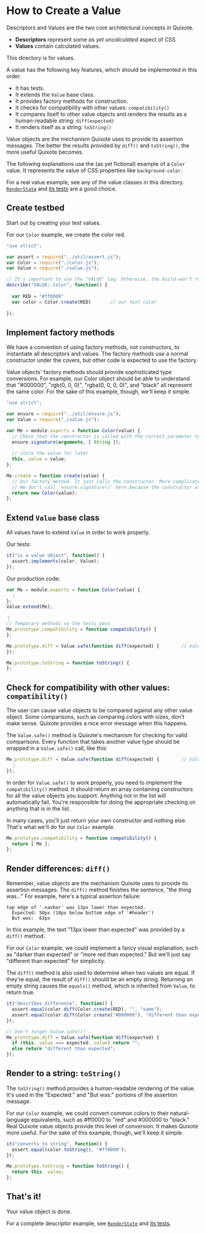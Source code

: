 # How to Create a Value

Descriptors and Values are the two core architectural concepts in Quixote.
 
* **Descriptors** represent some *as yet uncalculated* aspect of CSS
* **Values** contain calculated values.

This directory is for values.

A value has the following key features, which should be implemented in this order.

* It has tests.
* It extends the `Value` base class.
* It provides factory methods for construction.
* It checks for compatibility with other values: `compatibility()`
* It compares itself to other value objects and renders the results as a human-readable string: `diff(expected)`
* It renders itself as a string: `toString()`

Value objects are the mechanism Quixote uses to provide its assertion messages. The better the results provided by `diff()` and `toString()`, the more useful Quixote becomes.

The following explanations use the (as yet fictional) example of a `Color` value. It represents the value of CSS properties like `background-color`.

For a real value example, see any of the value classes in this directory. [`RenderState`](render_state.js) and [its tests](_render_state_test.js) are a good choice.


## Create testbed

Start out by creating your test values.

For our `Color` example, we create the color red.

```javascript
"use strict";

var assert = require("../util/assert.js");
var Color = require("./color.js");
var Value = require("./value.js");

// It's important to use the "VALUE" tag. Otherwise, the build won't run the test.
describe("VALUE: Color", function() {
  
  var RED = "#ff0000"
  var color = Color.create(RED)       // our test color
  
});
```


## Implement factory methods

We have a convention of using factory methods, not constructors, to instantiate all descriptors and values. The factory methods use a normal constructor under the covers, but other code is expected to use the factory.

Value objects' factory methods should provide sophisticated type conversions. For example, our Color object should be able to understand that "#000000", "rgb(0, 0, 0)", "rgba(0, 0, 0, 0)", and "black" all represent the same color. For the sake of this example, though, we'll keep it simple.
 
```javascript
"use strict";

var ensure = require("../util/ensure.js");
var Value = require("./value.js");

var Me = module.exports = function Color(value) {
  // Check that the constructor is called with the correct parameter types.
  ensure.signature(arguments, [ String ]);
  
  // store the value for later
  this._value = value;
};

Me.create = function create(value) {
  // Our factory method. It just calls the constructor. More complicated value objects might do more.
  // We don't call 'ensure.signature()' here because the constructor already does that.
  return new Color(value);
};
```


## Extend `Value` base class

All values have to extend `Value` in order to work properly.

Our tests:

```javascript
it("is a value object", function() {
  assert.implements(color, Value);
});
```

Our production code:

```javascript
var Me = module.exports = function Color(value) {
  ⋮
};
Value.extend(Me);

⋮
// Temporary methods so the tests pass
Me.prototype.compatibility = function compatibility() {
};

Me.prototype.diff = Value.safe(function diff(expected) { 		// Value.safe() is explained below
});

Me.prototype.toString = function toString() {
};
```


## Check for compatibility with other values: `compatibility()`

The user can cause value objects to be compared against any other value object. Some comparisons, such as comparing colors with sizes, don't make sense. Quixote provides a nice error message when this happens.

The `Value.safe()` method is Quixote's mechanism for checking for valid comparisons. Every function that takes another value type should be wrapped in a `Value.safe()` call, like this:

```javascript
Me.prototype.diff = Value.safe(function diff(expected) { 		// Value.safe() is explained below
  ⋮
});
```

In order for `Value.safe()` to work properly, you need to implement the `compatibility()` method. It should return an array containing constructors for all the value objects you support. Anything not in the list will automatically fail. You're responsible for doing the appropriate checking on anything that is in the list.

In many cases, you'll just return your own constructor and nothing else. That's what we'll do for our `Color` example. 

```javascript
Me.prototype.compatibility = function compatibility() {
  return [ Me ];
};
```


## Render differences: `diff()`

Remember, value objects are the mechanism Quixote uses to provide its assertion messages. The `diff()` method finishes the sentence, "the thing was..." For example, here's a typical assertion failure:

```
top edge of '.navbar' was 13px lower than expected.
  Expected: 50px (10px below bottom edge of '#header')
  But was:  63px
```

In this example, the text "13px lower than expected" was provided by a `diff()` method.
   
For our `Color` example, we could implement a fancy visual explanation, such as "darker than expected" or "more red than expected." But we'll just say "different than expected" for simplicity.

The `diff()` method is also used to determine when two values are equal. If they're equal, the result of `diff()` should be an empty string. Returning an empty string causes the `equals()` method, which is inherited from `Value`, to return true.

```javascript
it("describes difference", function() {
  assert.equal(color.diff(Color.create(RED), "", "same");
  assert.equal(color.diff(Color.create("#000000"), "different than expected", "different");
});
```

```javascript
// Don't forget Value.safe()!
Me.prototype.diff = Value.safe(function diff(expected) {
  if (this._value === expected._value) return "";
  else return "different than expected";
});
```


## Render to a string: `toString()`

The `toString()` method provides a human-readable rendering of the value. It's used in the "Expected:" and "But was:" portions of the assertion message.

For our `Color` example, we could convert common colors to their natural-language equivalents, such as #ff0000 to "red" and #000000 to "black." Real Quixote value objects provide this level of conversion. It makes Quixote more useful. For the sake of this example, though, we'll keep it simple.

```javascript
it("converts to string", function() {
  assert.equal(color.toString(), "#ff0000");
});
```

```javascript
Me.prototype.toString = function toString() {
  return this._value;
};
```


## That's it!

Your value object is done.

For a complete descriptor example, see [`RenderState`](render_state.js) and [its tests](_render_state_test.js).
